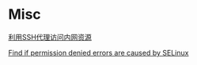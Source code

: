 # Misc

[利用SSH代理访问内网资源](https://segmentfault.com/a/1190000010364534)

[Find if permission denied errors are caused by SELinux](https://www.mysysadmintips.com/linux/servers/587-find-if-permission-denied-error-is-caused-by-selinux)